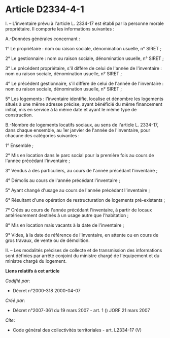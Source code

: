 # Article D2334-4-1

I. – L'inventaire prévu à l'article L. 2334-17 est établi par la personne morale propriétaire. Il comporte les informations
suivantes : 

A.-Données générales concernant : 

1° Le propriétaire : nom ou raison sociale, dénomination usuelle, n° SIRET ; 

2° Le gestionnaire : nom ou raison sociale, dénomination usuelle, n° SIRET ; 

3° Le précédent propriétaire, s'il diffère de celui de l'année de l'inventaire : nom ou raison sociale, dénomination usuelle,
n° SIRET ; 

4° Le précédent gestionnaire, s'il diffère de celui de l'année de l'inventaire : nom ou raison sociale, dénomination usuelle,
n° SIRET ; 

5° Les logements : l'inventaire identifie, localise et dénombre les logements situés à une même adresse précise, ayant
bénéficié du même financement initial, mis en service à la même date et ayant le même type de construction. 

B.-Nombre de logements locatifs sociaux, au sens de l'article L. 2334-17, dans chaque ensemble, au 1er janvier de l'année de
l'inventaire, pour chacune des catégories suivantes : 

1° Ensemble ; 

2° Mis en location dans le parc social pour la première fois au cours de l'année précédant l'inventaire ; 

3° Vendus à des particuliers, au cours de l'année précédant l'inventaire ; 

4° Démolis au cours de l'année précédant l'inventaire ; 

5° Ayant changé d'usage au cours de l'année précédant l'inventaire ; 

6° Résultant d'une opération de restructuration de logements pré-existants ; 

7° Créés au cours de l'année précédant l'inventaire, à partir de locaux antérieurement destinés à un usage autre que
l'habitation ; 

8° Mis en location mais vacants à la date de l'inventaire ; 

9° Vides, à la date de référence de l'inventaire, en attente ou en cours de gros travaux, de vente ou de démolition. 

II. – Les modalités précises de collecte et de transmission des informations sont définies par arrêté conjoint du ministre
chargé de l'équipement et du ministre chargé du logement.

**Liens relatifs à cet article**

_Codifié par_:

  - Décret n°2000-318 2000-04-07

_Créé par_:

  - Décret n°2007-361 du 19 mars 2007 - art. 1 () JORF 21 mars 2007

_Cite_:

  - Code général des collectivités territoriales - art. L2334-17 (V)
